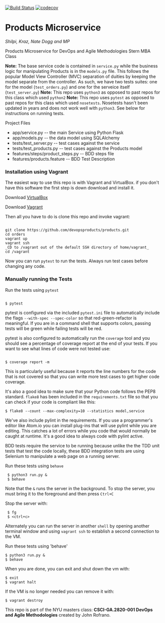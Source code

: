 [![Build Status](https://travis-ci.org/devopsproducts/products.svg?branch=master)](https://travis-ci.org/devopsproducts/products)
[![codecov](https://codecov.io/gh/devopsproducts/products/branch/master/graph/badge.svg)](https://codecov.io/gh/devopsproducts/products)

# Products Microservice
_Shilpi, Kraz, Nate Dogg and MP_

Products Microservice for DevOps and Agile Methodologies Stern MBA Class

**Note:** The base service code is contained in `service.py` while the business logic for manipulating Products is in the `models.py` file. This follows the popular Model View Controller (MVC) separation of duities by keeping the model separate from the controller. As such, we have two tests suites: one for the model (`test_orders.py`) and one for the serveice itself (`test_server.py`)
**Note:** This repo uses `python3` as opposed to past repos for this class which used `python2`
**Note:** This repo uses `pytest` as opposed to past repos for this class which used `nosetests`. Nosetests hasn't been updated in years and does not work well with `python3`. See below for instructions on running tests.


Project Files

* app/service.py -- the main Service using Python Flask
* app/models.py -- the data model using SQLAlchemy
* tests/test_server.py -- test cases against the service
* tests/test_products.py -- test cases against the Products model
* features/steps/product_steps.py -- BDD steps file 
* features/products.feature -- BDD Test Description

### Installation using Vagrant

The easiest way to use this repo is with Vagrant and VirtualBox. if you don't have this software the first step is down download and install it.

Download [VirtualBox](https://www.virtualbox.org)

Download [Vagrant](https://www.vagrantup.com)

Then all you have to do is clone this repo and invoke vagrant:

```

git clone https://github.com/devopsproducts/products.git
cd orders
vagrant up
vagrant ssh
_CD to /vagrant out of the default SSH directory of home/vagrant_
cd /vagrant

```

Now you can run `pytest` to run the tests. Always run test cases before changing any code.

### Manually running the Tests

Run the tests using `pytest`

```

$ pytest

```

pytest is configured via the included `pytest.ini` file to automatically include the flags `--with-spec --spec-color` so that red-green-refactor is meaningful. If you are in a command shell that supports colors, passing tests will be green while failing tests will be red.

pytest is also configured to automatically run the `coverage` tool and you should see a percentage of coverage report at the end of your tests. If you want to see what lines of code were not tested use:

```

$ coverage report -m

```

This is particularly useful because it reports the line numbers for the code that is not covered so that you can write more test cases to get higher code coverage.

It's also a good idea to make sure that your Python code follows the PEP8 standard. `flake8` has been included in the `requirements.txt` file so that you can check if your code is compliant like this:

`
$ flake8 --count --max-complexity=10 --statistics model,service
`

We've also include pylint in the requirements. If you use a programmer's editor like Atom.io you can install plug-ins that will use pylint while you are editing. This catches a lot of errors while you code that would normally be caught at runtime. It's a good idea to always code with pylint active.

BDD tests require the service to be running because unlike the the TDD unit tests that test the code locally, these BDD integration tests are using Selenium to manipulate a web page on a running server.

Run these tests using `behave`

```shell
 $ python3 run.py &
 $ behave
 ```

Note that the `&` runs the server in the background. To stop the server, you must bring it to the foreground and then press `Ctrl+C`

Stop the server with:

```shell
 $ fg
 $ <ctrl+c>
```

Alternately you can run the server in another `shell` by opening another terminal window and using `vagrant ssh` to establish a second connection to the VM.

Run these tests using 'behave'
 ```
 $ python3 run.py &
 $ behave
```

When you are done, you can exit and shut down the vm with:

```
$ exit
$ vagrant halt

```
If the VM is no longer needed you can remove it with:
```
$ vagrant destroy
```

This repo is part of the NYU masters class: **CSCI-GA.2820-001 DevOps and Agile Methodologies** created by John Rofrano.